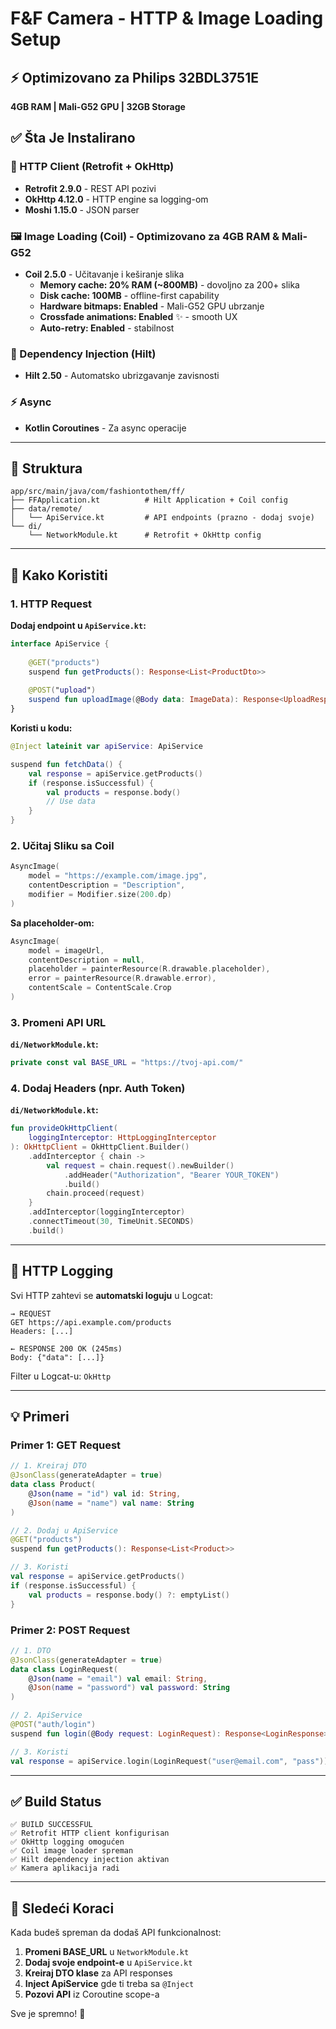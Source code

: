 # F&F Camera - HTTP & Image Loading Setup
## ⚡ Optimizovano za Philips 32BDL3751E
**4GB RAM | Mali-G52 GPU | 32GB Storage**

## ✅ Šta Je Instalirano

### 🔌 HTTP Client (Retrofit + OkHttp)
- **Retrofit 2.9.0** - REST API pozivi
- **OkHttp 4.12.0** - HTTP engine sa logging-om
- **Moshi 1.15.0** - JSON parser

### 🖼️ Image Loading (Coil) - Optimizovano za 4GB RAM & Mali-G52
- **Coil 2.5.0** - Učitavanje i keširanje slika
  - **Memory cache: 20% RAM (~800MB)** - dovoljno za 200+ slika
  - **Disk cache: 100MB** - offline-first capability
  - **Hardware bitmaps: Enabled** - Mali-G52 GPU ubrzanje
  - **Crossfade animations: Enabled** ✨ - smooth UX
  - **Auto-retry: Enabled** - stabilnost

### 💉 Dependency Injection (Hilt)
- **Hilt 2.50** - Automatsko ubrizgavanje zavisnosti

### ⚡ Async
- **Kotlin Coroutines** - Za async operacije

---

## 📁 Struktura

```
app/src/main/java/com/fashiontothem/ff/
├── FFApplication.kt          # Hilt Application + Coil config
├── data/remote/
│   └── ApiService.kt         # API endpoints (prazno - dodaj svoje)
└── di/
    └── NetworkModule.kt      # Retrofit + OkHttp config
```

---

## 🚀 Kako Koristiti

### 1. **HTTP Request**

**Dodaj endpoint u `ApiService.kt`:**
```kotlin
interface ApiService {
    
    @GET("products")
    suspend fun getProducts(): Response<List<ProductDto>>
    
    @POST("upload")
    suspend fun uploadImage(@Body data: ImageData): Response<UploadResponse>
}
```

**Koristi u kodu:**
```kotlin
@Inject lateinit var apiService: ApiService

suspend fun fetchData() {
    val response = apiService.getProducts()
    if (response.isSuccessful) {
        val products = response.body()
        // Use data
    }
}
```

### 2. **Učitaj Sliku sa Coil**

```kotlin
AsyncImage(
    model = "https://example.com/image.jpg",
    contentDescription = "Description",
    modifier = Modifier.size(200.dp)
)
```

**Sa placeholder-om:**
```kotlin
AsyncImage(
    model = imageUrl,
    contentDescription = null,
    placeholder = painterResource(R.drawable.placeholder),
    error = painterResource(R.drawable.error),
    contentScale = ContentScale.Crop
)
```

### 3. **Promeni API URL**

**`di/NetworkModule.kt`:**
```kotlin
private const val BASE_URL = "https://tvoj-api.com/"
```

### 4. **Dodaj Headers (npr. Auth Token)**

**`di/NetworkModule.kt`:**
```kotlin
fun provideOkHttpClient(
    loggingInterceptor: HttpLoggingInterceptor
): OkHttpClient = OkHttpClient.Builder()
    .addInterceptor { chain ->
        val request = chain.request().newBuilder()
            .addHeader("Authorization", "Bearer YOUR_TOKEN")
            .build()
        chain.proceed(request)
    }
    .addInterceptor(loggingInterceptor)
    .connectTimeout(30, TimeUnit.SECONDS)
    .build()
```

---

## 📝 HTTP Logging

Svi HTTP zahtevi se **automatski loguju** u Logcat:

```
→ REQUEST
GET https://api.example.com/products
Headers: [...]

← RESPONSE 200 OK (245ms)
Body: {"data": [...]}
```

Filter u Logcat-u: `OkHttp`

---

## 💡 Primeri

### Primer 1: GET Request

```kotlin
// 1. Kreiraj DTO
@JsonClass(generateAdapter = true)
data class Product(
    @Json(name = "id") val id: String,
    @Json(name = "name") val name: String
)

// 2. Dodaj u ApiService
@GET("products")
suspend fun getProducts(): Response<List<Product>>

// 3. Koristi
val response = apiService.getProducts()
if (response.isSuccessful) {
    val products = response.body() ?: emptyList()
}
```

### Primer 2: POST Request

```kotlin
// 1. DTO
@JsonClass(generateAdapter = true)
data class LoginRequest(
    @Json(name = "email") val email: String,
    @Json(name = "password") val password: String
)

// 2. ApiService
@POST("auth/login")
suspend fun login(@Body request: LoginRequest): Response<LoginResponse>

// 3. Koristi
val response = apiService.login(LoginRequest("user@email.com", "pass"))
```

---

## ✅ Build Status

```
✅ BUILD SUCCESSFUL
✅ Retrofit HTTP client konfigurisan
✅ OkHttp logging omogućen
✅ Coil image loader spreman
✅ Hilt dependency injection aktivan
✅ Kamera aplikacija radi
```

---

## 🎯 Sledeći Koraci

Kada budeš spreman da dodaš API funkcionalnost:

1. **Promeni BASE_URL** u `NetworkModule.kt`
2. **Dodaj svoje endpoint-e** u `ApiService.kt`
3. **Kreiraj DTO klase** za API responses
4. **Inject ApiService** gde ti treba sa `@Inject`
5. **Pozovi API** iz Coroutine scope-a

Sve je spremno! 🚀

